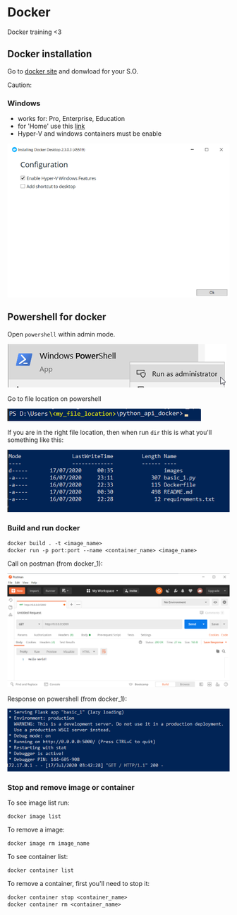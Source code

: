 # Docker

Docker training <3

## Docker installation
Go to [docker site](https://docs.docker.com/get-docker/) and donwload for your S.O.

Caution:

### Windows
* works for: Pro, Enterprise, Education
* for 'Home' use this [link](https://docs.docker.com/docker-for-windows/install-windows-home/)
* Hyper-V and windows containers must be enable

![](images/docker_install.png)

## Powershell for docker
Open `powershell` within admin mode.

![](images/powershell.png)

Go to file location on powershell

![](images/file_location.png)

If you are in the right file location, then when run ```dir``` this is what you'll something like this:

![](images/directory.png)

### Build and run docker
```
docker build . -t <image_name>
docker run -p port:port --name <container_name> <image_name>
```

Call on postman (from docker_1):

![](images/postman.png)

Response on powershell (from docker_1):

![](images/docker_running.png)


### Stop and remove image or container
To see image list run:
```
docker image list
```

To remove a image:
```
docker image rm image_name
```


To see container list:
```
docker container list
```

To remove a container, first you'll need to stop it:
```
docker container stop <container_name>
docker container rm <container_name>
```
